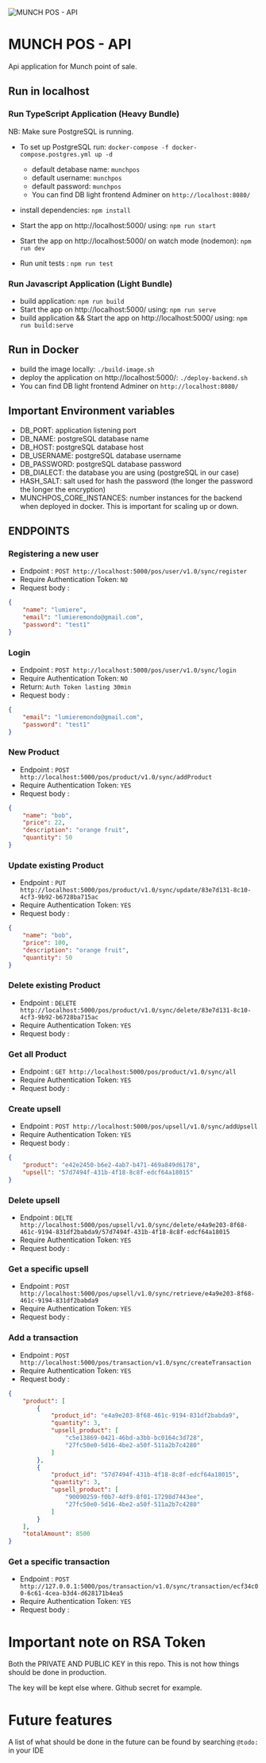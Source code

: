 ![MUNCH POS - API](assets/munchposlogo.png)
# MUNCH POS - API

Api application for Munch point of sale. 

## Run in localhost 

### Run TypeScript Application (Heavy Bundle)

NB: Make sure PostgreSQL is running. 

- To set up PostgreSQL run: `docker-compose -f docker-compose.postgres.yml up -d`
    - default detabase name: `munchpos`
    - default username: `munchpos`
    - default password: `munchpos`
    - You can find DB light frontend Adminer on `http://localhost:8080/`

- install dependencies: `npm install`
- Start the app on http://localhost:5000/ using: `npm run start`
- Start the app on http://localhost:5000/ on watch mode (nodemon): `npm run dev`
- Run unit tests : `npm run test`

### Run Javascript Application (Light Bundle)
- build application: `npm run build`
- Start the app on http://localhost:5000/ using: `npm run serve`
- build application && Start the app on http://localhost:5000/ using: `npm run build:serve`

## Run in Docker 
- build the image locally: `./build-image.sh`
- deploy the application on http://localhost:5000/: `./deploy-backend.sh`
- You can find DB light frontend Adminer on `http://localhost:8080/`

## Important Environment variables
- DB_PORT: application listening port
- DB_NAME: postgreSQL database name
- DB_HOST: postgreSQL database host
- DB_USERNAME: postgreSQL database username
- DB_PASSWORD: postgreSQL database password
- DB_DIALECT: the database you are using (postgreSQL in our case)
- HASH_SALT: salt used for hash the password (the longer the password the longer the encryption)
- MUNCHPOS_CORE_INSTANCES: number instances for the backend when deployed in docker. This is important for scaling up or down. 

## ENDPOINTS

### Registering a new user
- Endpoint : `POST http://localhost:5000/pos/user/v1.0/sync/register`
- Require Authentication Token: `NO`
- Request body :
```json
{
    "name": "lumiere",
    "email": "lumieremondo@gmail.com", 
    "password": "test1"
}
```

### Login 
- Endpoint : `POST http://localhost:5000/pos/user/v1.0/sync/login`
- Require Authentication Token: `NO`
- Return: `Auth Token lasting 30min`
- Request body :
```json
{
    "email": "lumieremondo@gmail.com", 
    "password": "test1"
}
```

### New Product 
- Endpoint : `POST http://localhost:5000/pos/product/v1.0/sync/addProduct`
- Require Authentication Token: `YES`
- Request body :
```json
{
    "name": "bob", 
    "price": 22, 
    "description": "orange fruit",
    "quantity": 50
}
```
### Update existing Product 
- Endpoint : `PUT http://localhost:5000/pos/product/v1.0/sync/update/83e7d131-8c10-4cf3-9b92-b6728ba715ac`
- Require Authentication Token: `YES`
- Request body :
```json
{
    "name": "bob", 
    "price": 100, 
    "description": "orange fruit",
    "quantity": 50
}
```

### Delete existing Product 
- Endpoint : `DELETE http://localhost:5000/pos/product/v1.0/sync/delete/83e7d131-8c10-4cf3-9b92-b6728ba715ac`
- Require Authentication Token: `YES`
- Request body :

### Get all Product 
- Endpoint : `GET http://localhost:5000/pos/product/v1.0/sync/all`
- Require Authentication Token: `YES`
- Request body :

### Create upsell 
- Endpoint : `POST http://localhost:5000/pos/upsell/v1.0/sync/addUpsell`
- Require Authentication Token: `YES`
- Request body :
```json
{
    "product": "e42e2450-b6e2-4ab7-b471-469a849d6178", 
    "upsell": "57d7494f-431b-4f18-8c8f-edcf64a18015"
}
```

### Delete upsell 
- Endpoint : `DELTE http://localhost:5000/pos/upsell/v1.0/sync/delete/e4a9e203-8f68-461c-9194-831df2babda9/57d7494f-431b-4f18-8c8f-edcf64a18015`
- Require Authentication Token: `YES`
- Request body :

### Get a specific upsell 
- Endpoint : `POST http://localhost:5000/pos/upsell/v1.0/sync/retrieve/e4a9e203-8f68-461c-9194-831df2babda9`
- Require Authentication Token: `YES`
- Request body :

### Add a transaction 
- Endpoint : `POST http://localhost:5000/pos/transaction/v1.0/sync/createTransaction`
- Require Authentication Token: `YES`
- Request body :
```json
{
    "product": [
        {
            "product_id": "e4a9e203-8f68-461c-9194-831df2babda9",
            "quantity": 3,
            "upsell_product": [
                "c5e13869-0421-46bd-a3bb-bc0164c3d728",
                "27fc50e0-5d16-4be2-a50f-511a2b7c4280"
            ]
        },
        {
            "product_id": "57d7494f-431b-4f18-8c8f-edcf64a18015",
            "quantity": 3,
            "upsell_product": [
                "90090259-f0b7-4df9-8f01-17298d7443ee",
                "27fc50e0-5d16-4be2-a50f-511a2b7c4280"
            ]
        }
    ],
    "totalAmount": 8500
}
```

### Get a specific transaction 
- Endpoint : `POST http://127.0.0.1:5000/pos/transaction/v1.0/sync/transaction/ecf34c00-6c61-4cea-b3d4-d628171b4ea5`
- Require Authentication Token: `YES`
- Request body :

# Important note on RSA Token

Both the PRIVATE AND PUBLIC KEY in this repo. 
This is not how things should be done in production. 

The key will be kept else where. Github secret for example. 

# Future features

A list of what should be done in the future can be found by searching `@todo:` in your IDE
